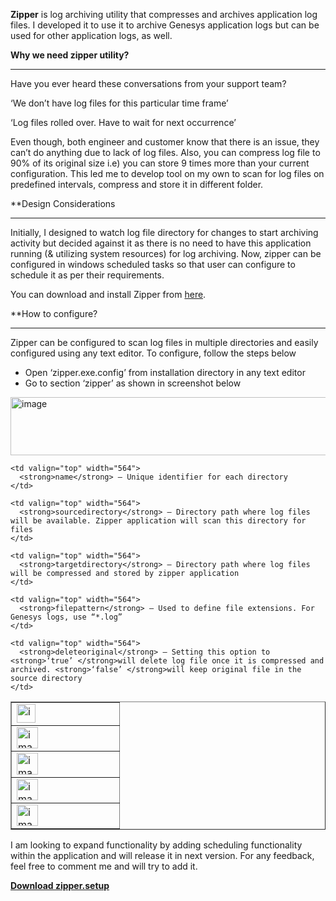 **Zipper** is log archiving utility that compresses and archives application log files. I developed it to use it to archive Genesys application logs but can be used for other application logs, as well. 

**Why we need zipper utility?** 

* * *

Have you ever heard these conversations from your support team? 

‘We don’t have log files for this particular time frame’

‘Log files rolled over. Have to wait for next occurrence’

Even though, both engineer and customer know that there is an issue, they can’t do anything due to lack of log files. Also, you can compress log file to 90% of its original size i.e) you can store 9 times more than your current configuration. This led me to develop tool on my own to scan for log files on predefined intervals, compress and store it in different folder. 

**Design Considerations </p> 

* * *

</strong>

Initially, I designed to watch log file directory for changes to start archiving activity but decided against it as there is no need to have this application running (& utilizing system resources) for log archiving. Now, zipper can be configured in windows scheduled tasks so that user can configure to schedule it as per their requirements.

You can download and install Zipper from <a href="https://dl.dropboxusercontent.com/u/3031443/Software/setup.zip" target="_blank" rel="noopener noreferrer">here</a>. 

**How to configure? </p> 

* * *

</strong>

Zipper can be configured to scan log files in multiple directories and easily configured using any text editor. To configure, follow the steps below

  * Open ‘zipper.exe.config’ from installation directory in any text editor
  * Go to section ‘zipper’ as shown in screenshot below

[<img title="image" border="0" alt="image" src="http://lh6.ggpht.com/-4BUWK0cnt7s/UozmYQQETHI/AAAAAAAAAJw/C4hswtgvjYI/image_thumb%25255B16%25255D.png?imgmax=800" width="722" height="93" />](http://lh3.ggpht.com/-2IdhNI3CIW0/UozmX0pb11I/AAAAAAAAAJo/7YEJ-LC7HHM/s1600-h/image%25255B32%25255D.png)

<table cellspacing="0" cellpadding="2" width="720" border="1">
  <tr>
    <td valign="top" width="156">
      <a href="http://lh3.ggpht.com/-y4A4gC3h4qo/UozmZJQmr8I/AAAAAAAAAJ4/Epq03TaL4TA/s1600-h/image%25255B19%25255D.png"><img title="image" border="0" alt="image" src="http://lh3.ggpht.com/-EbXYR9_gV14/UozmZiqECDI/AAAAAAAAAKA/WcCGrVMFawo/image_thumb%25255B11%25255D.png?imgmax=800" width="30" height="30" /></a>
    </td>
    
    <td valign="top" width="564">
      <strong>name</strong> – Unique identifier for each directory
    </td>
  </tr>
  
  <tr>
    <td valign="top" width="156">
      <a href="http://lh4.ggpht.com/-vPyOJAdmdGk/UozmaEzX5GI/AAAAAAAAAKE/QepAwjtp7TM/s1600-h/image%25255B22%25255D.png"><img title="image" border="0" alt="image" src="http://lh3.ggpht.com/-LG6TSCPpn60/Uozmamg4cqI/AAAAAAAAAKQ/vdogegsCiGg/image_thumb%25255B12%25255D.png?imgmax=800" width="34" height="34" /></a>
    </td>
    
    <td valign="top" width="564">
      <strong>sourcedirectory</strong> – Directory path where log files will be available. Zipper application will scan this directory for files
    </td>
  </tr>
  
  <tr>
    <td valign="top" width="156">
      <a href="http://lh4.ggpht.com/-JfyskWD0778/Uozmbu8trCI/AAAAAAAAAKY/exySB9QA4ks/s1600-h/image%25255B25%25255D.png"><img title="image" border="0" alt="image" src="http://lh4.ggpht.com/-9bnK47b7zI4/UozmcLo3ZLI/AAAAAAAAAKg/4Pd4d85AHJA/image_thumb%25255B13%25255D.png?imgmax=800" width="34" height="35" /></a>
    </td>
    
    <td valign="top" width="564">
      <strong>targetdirectory</strong> – Directory path where log files will be compressed and stored by zipper application
    </td>
  </tr>
  
  <tr>
    <td valign="top" width="156">
      <a href="http://lh4.ggpht.com/-zmGUWFQVVuc/Uozmcs_FvWI/AAAAAAAAAKk/hhhHD6WhADM/s1600-h/image%25255B28%25255D.png"><img title="image" border="0" alt="image" src="http://lh6.ggpht.com/-aUQi3yLOkcc/UozmdP6FInI/AAAAAAAAAKw/4dzmhoIXb6w/image_thumb%25255B14%25255D.png?imgmax=800" width="34" height="34" /></a>
    </td>
    
    <td valign="top" width="564">
      <strong>filepattern</strong> – Used to define file extensions. For Genesys logs, use “*.log”
    </td>
  </tr>
  
  <tr>
    <td valign="top" width="156">
      <a href="http://lh3.ggpht.com/-pvVLld7O1XY/Uozme1aTbKI/AAAAAAAAAK4/k6Jck8JwMZU/s1600-h/image%25255B31%25255D.png"><img title="image" border="0" alt="image" src="http://lh4.ggpht.com/-w-IKGFcRYtQ/UozmfUDOjwI/AAAAAAAAALA/NaJMeFnL7VE/image_thumb%25255B15%25255D.png?imgmax=800" width="34" height="34" /></a>
    </td>
    
    <td valign="top" width="564">
      <strong>deleteoriginal</strong> – Setting this option to <strong>‘true’ </strong>will delete log file once it is compressed and archived. <strong>‘false’ </strong>will keep original file in the source directory
    </td>
  </tr>
</table>

I am looking to expand functionality by adding scheduling functionality within the application and will release it in next version. For any feedback, feel free to comment me and will try to add it.

<a href="https://dl.dropboxusercontent.com/u/3031443/Software/setup.zip" target="_blank" rel="noopener noreferrer"><strong>Download zipper.setup</strong></a>